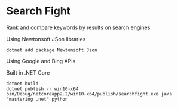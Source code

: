 # Search Fight
Rank and compare keywords by results on search engines

Using Newtonsoft JSon libraries
```
dotnet add package Newtonsoft.Json
```

Using Google and Bing APIs

Built in .NET Core

```
dotnet build
dotnet publish -r win10-x64
bin/Debug/netcoreapp2.2/win10-x64/publish/searchfight.exe java "mastering .net" python
```

